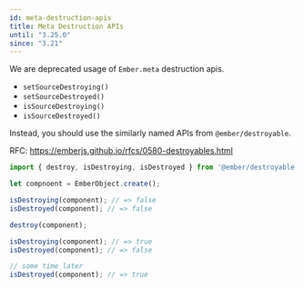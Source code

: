 ```yaml
---
id: meta-destruction-apis
title: Meta Destruction APIs
until: "3.25.0"
since: "3.21"
---
```


We are deprecated usage of `Ember.meta`  destruction apis.

* `setSourceDestroying()`
* `setSourceDestroyed()`
* `isSourceDestroying()`
* `isSourceDestroyed()`

Instead, you should use the similarly named APIs from `@ember/destroyable`.

RFC: https://emberjs.github.io/rfcs/0580-destroyables.html

```js
import { destroy, isDestroying, isDestroyed } from '@ember/destroyable' ;

let compnoent = EmberObject.create();

isDestroying(component); // => false
isDestroyed(component); // => false

destroy(component);

isDestroying(component); // => true
isDestroyed(component); // => false

// some time later
isDestroyed(component); // => true
```
